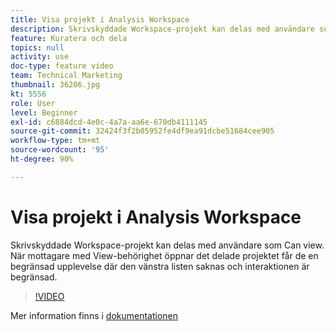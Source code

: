 ```yaml
---
title: Visa projekt i Analysis Workspace
description: Skrivskyddade Workspace-projekt kan delas med användare som Can view. När mottagare med View-behörighet öppnar det delade projektet får de en begränsad upplevelse där den vänstra listen saknas och interaktionen är begränsad.
feature: Kuratera och dela
topics: null
activity: use
doc-type: feature video
team: Technical Marketing
thumbnail: 36206.jpg
kt: 5556
role: User
level: Beginner
exl-id: c6884dcd-4e0c-4a7a-aa6e-670db4111145
source-git-commit: 32424f3f2b05952fe4df9ea91dcbe51684cee905
workflow-type: tm+mt
source-wordcount: '95'
ht-degree: 90%

---
```


# Visa projekt i Analysis Workspace

Skrivskyddade Workspace-projekt kan delas med användare som Can view. När mottagare med View-behörighet öppnar det delade projektet får de en begränsad upplevelse där den vänstra listen saknas och interaktionen är begränsad.

>[!VIDEO](https://video.tv.adobe.com/v/36206/?quality=12&learn=on)

Mer information finns i [dokumentationen](https://docs.adobe.com/content/help/sv-SE/analytics/analyze/analysis-workspace/curate-share/view-only-projects.translate.html)
